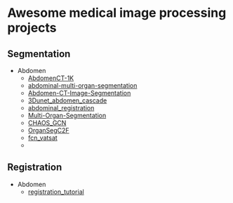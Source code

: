 
# Awesome medical image processing projects 

## Segmentation

* Abdomen
  * [AbdomenCT-1K](https://github.com/JunMa11/AbdomenCT-1K)
  * [abdominal-multi-organ-segmentation](https://github.com/assassint2017/abdominal-multi-organ-segmentation)
  * [Abdomen-CT-Image-Segmentation](https://github.com/tureckova/Abdomen-CT-Image-Segmentation)
  * [3Dunet_abdomen_cascade](https://github.com/holgerroth/3Dunet_abdomen_cascade)
  * [abdominal_registration](https://github.com/TheoEst/abdominal_registration)
  * [Multi-Organ-Segmentation](https://github.com/Prayushi9/Multi-Organ-Segmentation)
  * [CHAOS_GCN](https://github.com/armyja/CHAOS_GCN)
  * [OrganSegC2F](https://github.com/198808xc/OrganSegC2F)
  * [fcn_vatsat](https://github.com/tarolangner/fcn_vatsat)
  * 

## Registration
* Abdomen
  * [registration_tutorial](https://github.com/MASILab/registration_tutorial)
